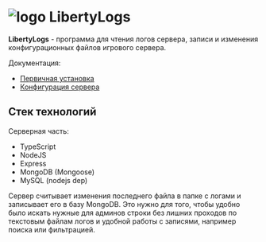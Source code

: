 # ![logo](https://raw.githubusercontent.com/neverm1ndo/libertylogs/docs/logo_15ox150.png) LibertyLogs
**LibertyLogs** - программа для чтения логов сервера, записи и изменения конфигурационных файлов игрового сервера.

Документация:

* [Первичная установка](https://github.com/neverm1ndo/libertylogs/blob/master/docs/setup.md)
* [Конфигурация сервера](https://github.com/neverm1ndo/libertylogs/blob/master/docs/configuration.md)

## Стек технологий

Серверная часть:
* TypeScript
* NodeJS
* Express
* MongoDB (Mongoose)
* MySQL (nodejs dep)

Сервер считывает изменения последнего файла в папке с логами и записывает его в базу MongoDB. Это нужно для того, чтобы удобно было искать нужные для админов строки без лишних проходов по текстовым файлам логов и удобной работы с записями, например поиска или фильтрацией.
